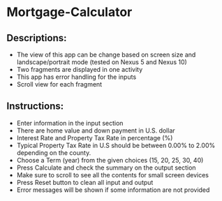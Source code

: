 # Mortgage-Calculator

## Descriptions:
- The view of this app can be change based on screen size and landscape/portrait mode (tested on Nexus 5 and Nexus 10)
- Two fragments are displayed in one activity
- This app has error handling for the inputs
- Scroll view for each fragment

## Instructions:
- Enter information in the input section
- There are home value and down payment in U.S. dollar
- Interest Rate and Property Tax Rate in percentage (%)
- Typical Property Tax Rate in U.S should be between 0.00% to 2.00% depending on the county.
- Choose a Term (year) from the given choices (15, 20, 25, 30, 40)
- Press Calculate and check the summary on the output section
- Make sure to scroll to see all the contents for small screen devices
- Press Reset button to clean all input and output
- Error messages will be shown if some information are not provided